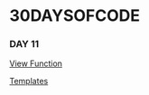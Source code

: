 # 30DAYSOFCODE

### DAY 11
[View Function](main/post/views.py)

[Templates](main/templates/new_post.html)